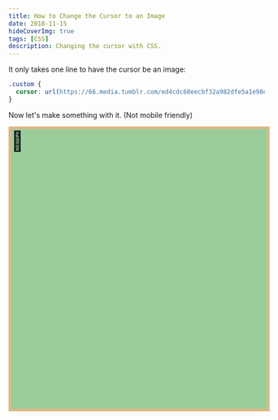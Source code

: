 ```yaml
---
title: How to Change the Cursor to an Image
date: 2018-11-15
hideCoverImg: true
tags: [CSS]
description: Changing the cursor with CSS.
---
```


It only takes one line to have the cursor be an image:

```css
.custom {
  cursor: url(https://66.media.tumblr.com/ed4cdc68eecbf32a982dfe5a1e98eca6/tumblr_pi925kZQsZ1xfbgtko1_75sq.png), auto;
}
```

Now let's make something with it. (Not mobile friendly)

<div class="stickmans">
  <div class="stickman" v-for="n in 15" :data-nr="n" :key="n"></div>
</div>

<script setup>
import { onMounted, onUnmounted } from 'vue'

function getRandomInt (max) {
  return Math.floor(Math.random() * Math.floor(max))
}

const walk = () => {
  const { clientWidth, clientHeight } = document.querySelector('.stickmans')
  for(const id of [...Array(15).keys()].map(i => i+1)){
    const x = getRandomInt(clientWidth - 40)
    const y = getRandomInt(clientHeight - 40)
    document.querySelector(
      `[data-nr="${id}"]`
    ).style.transform = `translate(${x}px, ${y}px)`
  }
}

let interval
onMounted(() => {
  document
    .querySelectorAll('.stickman')
    .forEach(s =>
      s.addEventListener('mouseover', e => e.target.classList.add('burning'))
    )
  interval = setInterval(walk, 1000)
})

onUnmounted(() => clearInterval(interval))
</script>

<style scoped>
.stickmans {
  cursor: url(https://66.media.tumblr.com/ed4cdc68eecbf32a982dfe5a1e98eca6/tumblr_pi925kZQsZ1xfbgtko1_75sq.png),
    auto;
  width: 100%;
  height: 550px;
  margin-top: 10px;
  position: relative;
  border: 5px solid burlywood;
  background-color: rgba(0, 128, 0, 0.39);
}
.stickman {
  position: absolute;
  transition: all 2s;
}
.stickman:not(.burning)::after {
  content: "🏃";
  font-size: 38px;
}
.stickman.burning {
  transition: all 1s;
}
.stickman.burning::after {
  content: "🔥";
  font-size: 38px;
}
</style>
